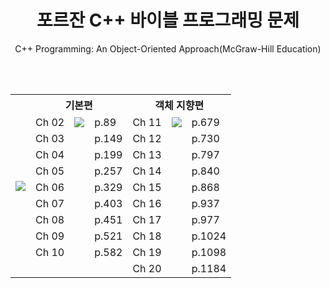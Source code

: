 <h1 align="center">포르잔 C++ 바이블 프로그래밍 문제</h1>

<p align="center">C++ Programming: An Object-Oriented Approach(McGraw-Hill Education)</p>

<br /><br />

<!-- <p align="center"><a href="https://www.hanbit.co.kr/store/books/look.php?p_code=B1851418066"><img src="https://www.hanbit.co.kr/data/books/B1851418066_l.jpg" /></a></p> -->

<!-- <a href="{링크}" target="3776AB"><img src="https://img.shields.io/badge/{업데이트일}up-171515?style=flat-square&logo=Github&logoColor=white"/></a> -->

<table align="center">
  <tr>
    <th rowspan="11">
      <a href="https://www.hanbit.co.kr/store/books/look.php?p_code=B1851418066"><img src="https://www.hanbit.co.kr/data/books/B1851418066_l.jpg" /></a>
    </th>
    <th colspan="3">기본편</th>
    <th colspan="3">객체 지향편</th>
  </tr>
  <tr>
    <!--   기본편   -->
    <td>Ch 02</td>
    <td><a href="링크" target="3776AB"><img src="https://img.shields.io/badge/20220415up-171515?style=flat-square&logo=Github&logoColor=white"/></a></td>
    <td>p.89</td>
    <!--   객체 지향편   -->
    <td>Ch 11</td>
    <td><a href="링크" target="3776AB"><img src="https://img.shields.io/badge/00000000up-171515?style=flat-square&logo=Github&logoColor=white"/></a></td>
    <td>p.679</td>
  </tr>
  <tr>
    <!--   기본편   -->
    <td>Ch 03</td>
    <td></td>
    <td>p.149</td>
    <!--   객체 지향편   -->
    <td>Ch 12</td>
    <td></td>
    <td>p.730</td>
  </tr>
  <tr>
    <!--   기본편   -->
    <td>Ch 04</td>
    <td></td>
    <td>p.199</td>
    <!--   객체 지향편   -->
    <td>Ch 13</td>
    <td></td>
    <td>p.797</td>
  </tr>
  <tr>
    <!--   기본편   -->
    <td>Ch 05</td>
    <td></td>
    <td>p.257</td>
    <!--   객체 지향편   -->
    <td>Ch 14</td>
    <td></td>
    <td>p.840</td>
  </tr>
  <tr>
    <!--   기본편   -->
    <td>Ch 06</td>
    <td></td>
    <td>p.329</td>
    <!--   객체 지향편   -->
    <td>Ch 15</td>
    <td></td>
    <td>p.868</td>
  </tr>
  <tr>
    <!--   기본편   -->
    <td>Ch 07</td>
    <td></td>
    <td>p.403</td>
    <!--   객체 지향편   -->
    <td>Ch 16</td>
    <td></td>
    <td>p.937</td>
  </tr>
  <tr>
    <!--   기본편   -->
    <td>Ch 08</td>
    <td></td>
    <td>p.451</td>
    <!--   객체 지향편   -->
    <td>Ch 17</td>
    <td></td>
    <td>p.977</td>
  </tr>
  <tr>
    <!--   기본편   -->
    <td>Ch 09</td>
    <td></td>
    <td>p.521</td>
    <!--   객체 지향편   -->
    <td>Ch 18</td>
    <td></td>
    <td>p.1024</td>
  </tr>
  <tr>
    <!--   기본편   -->
    <td>Ch 10</td>
    <td></td>
    <td>p.582</td>
    <!--   객체 지향편   -->
    <td>Ch 19</td>
    <td></td>
    <td>p.1098</td>
  </tr>
    <!--   기본편   -->
    <td></td>
    <td></td>
    <td></td>
    <!--   객체 지향편   -->
    <td>Ch 20</td>
    <td></td>
    <td>p.1184</td>
  </tr>
</table>
